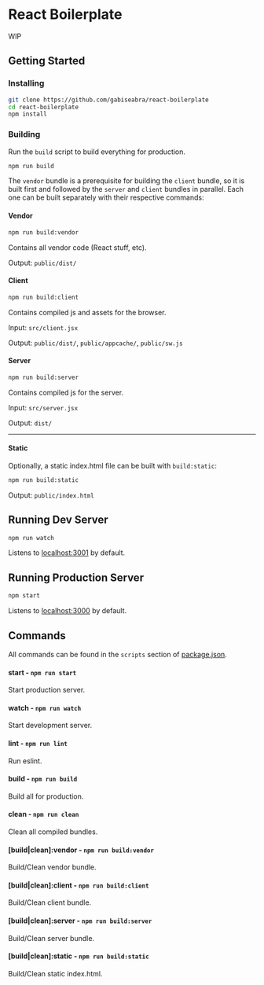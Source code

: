 # React Boilerplate

WIP

## Getting Started

### Installing

```bash
git clone https://github.com/gabiseabra/react-boilerplate
cd react-boilerplate
npm install
```

### Building

Run the `build` script to build everything for production.

```bash
npm run build
```

The `vendor` bundle is a prerequisite for building the `client` bundle, so it is built first and followed by the `server` and `client` bundles in parallel. Each one can be built separately with their respective commands:

#### Vendor

```bash
npm run build:vendor
```

Contains all vendor code (React stuff, etc).

Output: `public/dist/`

#### Client

```bash
npm run build:client
```

Contains compiled js and assets for the browser.

Input: `src/client.jsx`

Output: `public/dist/`, `public/appcache/`, `public/sw.js`

#### Server

```bash
npm run build:server
```

Contains compiled js for the server.

Input: `src/server.jsx`

Output: `dist/`

----

#### Static

Optionally, a static index.html file can be built with `build:static`:

```bash
npm run build:static
```

Output: `public/index.html`

## Running Dev Server

```bash
npm run watch
```
Listens to [localhost:3001](localhost:3001) by default.

## Running Production Server

```bash
npm start
```
Listens to [localhost:3000](localhost:3000) by default.

## Commands

All commands can be found in the `scripts` section of [package.json](package.json).

#### start - `npm run start`

Start production server.

#### watch - `npm run watch`

Start development server.

#### lint - `npm run lint`

Run eslint.

#### build - `npm run build`

Build all for production.

#### clean - `npm run clean`

Clean all compiled bundles.

#### [build|clean]:vendor - `npm run build:vendor`

Build/Clean vendor bundle.

#### [build|clean]:client - `npm run build:client`

Build/Clean client bundle.

#### [build|clean]:server - `npm run build:server`

Build/Clean server bundle.

#### [build|clean]:static - `npm run build:static`

Build/Clean static index.html.

